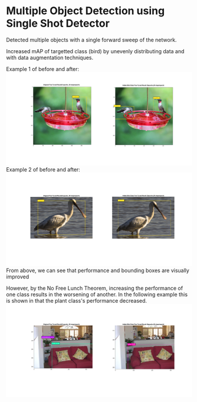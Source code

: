 # Multiple Object Detection using Single Shot Detector

Detected multiple objects with a single forward sweep of the network.

Increased mAP of targetted class (bird) by unevenly distributing data and with data augmentation techniques.

Example 1 of before and after:
![alt text](https://github.com/JeffreyYeung7/ObjDetection-SSD/blob/master/bird_demo1.png)
Example 2 of before and after:
![alt text](https://github.com/JeffreyYeung7/ObjDetection-SSD/blob/master/bird_demo2.png)
From above, we can see that performance and bounding boxes are visually improved

However, by the No Free Lunch Theorem, increasing the performance of one class results in the worsening of another. In the following example this is shown in that the plant class's performance decreased.
![alt text](https://github.com/JeffreyYeung7/ObjDetection-SSD/blob/master/sofa_demo.png)
